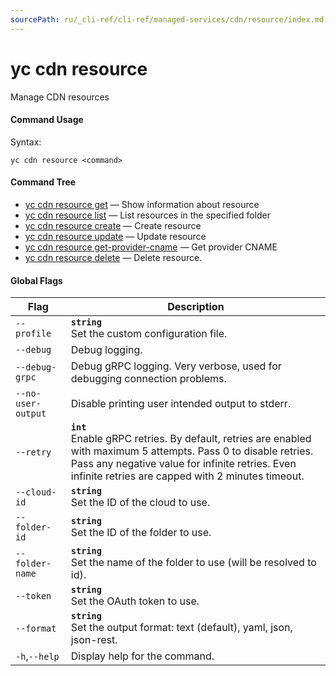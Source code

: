 ```yaml
---
sourcePath: ru/_cli-ref/cli-ref/managed-services/cdn/resource/index.md
---
```

# yc cdn resource

Manage CDN resources

#### Command Usage

Syntax: 

`yc cdn resource <command>`

#### Command Tree

- [yc cdn resource get](get.md) — Show information about resource
- [yc cdn resource list](list.md) — List resources in the specified folder
- [yc cdn resource create](create.md) — Create resource
- [yc cdn resource update](update.md) — Update resource
- [yc cdn resource get-provider-cname](get-provider-cname.md) — Get provider CNAME
- [yc cdn resource delete](delete.md) — Delete resource.

#### Global Flags

| Flag | Description |
|----|----|
|`--profile`|<b>`string`</b><br/>Set the custom configuration file.|
|`--debug`|Debug logging.|
|`--debug-grpc`|Debug gRPC logging. Very verbose, used for debugging connection problems.|
|`--no-user-output`|Disable printing user intended output to stderr.|
|`--retry`|<b>`int`</b><br/>Enable gRPC retries. By default, retries are enabled with maximum 5 attempts. Pass 0 to disable retries. Pass any negative value for infinite retries. Even infinite retries are capped with 2 minutes timeout.|
|`--cloud-id`|<b>`string`</b><br/>Set the ID of the cloud to use.|
|`--folder-id`|<b>`string`</b><br/>Set the ID of the folder to use.|
|`--folder-name`|<b>`string`</b><br/>Set the name of the folder to use (will be resolved to id).|
|`--token`|<b>`string`</b><br/>Set the OAuth token to use.|
|`--format`|<b>`string`</b><br/>Set the output format: text (default), yaml, json, json-rest.|
|`-h`,`--help`|Display help for the command.|
